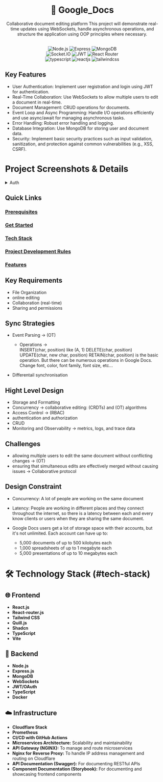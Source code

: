 <div align="center">
  <div>
    <h1>📄 Google_Docs</h1>
    <p>
    Collaborative document editing platform
    This project will demonstrate real-time updates using WebSockets, handle asynchronous operations,
    and structure the application using OOP principles where necessary.
    </p>
    <br>
    <img src="https://img.shields.io/badge/-Node.js-black?style=for-the-badge&logoColor=white&logo=node.js&color=339933" alt="Node.js" />
    <img src="https://img.shields.io/badge/-Express-black?style=for-the-badge&logoColor=white&logo=express&color=000000" alt="Express" />
    <img src="https://img.shields.io/badge/-MongoDB-black?style=for-the-badge&logoColor=white&logo=mongodb&color=47A248" alt="MongoDB" /> 
    <br/>
    <img src="https://img.shields.io/badge/-Socket.IO-black?style=for-the-badge&logoColor=white&logo=socket.io&color=010101" alt="Socket.IO" />
    <img src="https://img.shields.io/badge/-JWT-black?style=for-the-badge&logoColor=white&logo=json-web-tokens&color=000000" alt="JWT" />
    <img src="https://img.shields.io/badge/-React_Router-black?style=for-the-badge&logoColor=white&logo=react-router&color=CA4245" alt="React Router" />
    <br/>
    <img src="https://img.shields.io/badge/-TypeScript-black?style=for-the-badge&logoColor=white&logo=typescript&color=3178C6" alt="typescript" />
    <img src="https://shields.io/badge/react-black?logo=react&style=for-the-badge" alt="reactjs" />
    <img src="https://img.shields.io/badge/-Tailwind_CSS-black?style=for-the-badge&logoColor=white&logo=tailwindcss&color=06B6D4" alt="tailwindcss" />
  </div>
</div>

## Key Features
* User Authentication: Implement user registration and login using JWT for authentication.
* Real-Time Collaboration: Use WebSockets to allow multiple users to edit a document in real-time.
* Document Management: CRUD operations for documents.
* Event Loop and Async Programming: Handle I/O operations efficiently and use async/await for managing asynchronous tasks.
* Error Handling: Robust error handling and logging.
* Database Integration: Use MongoDB for storing user and document data.
* Security: Implement basic security practices such as input validation, sanitization, and protection against common vulnerabilities (e.g., XSS, CSRF).


# Project Screenshots & Details  
<details>
  <summary>Auth</summary>
  <br>
  <p>Description of the Auth screen.</p>
</details>


## Quick Links 
###  [Prerequisites](#prerequisites)
###  [Get Started](#get-started)
###  [Tech Stack](#tech-stack)
###  [Project Development Rules](#project-development-rules)
###  [Features](#features)

## Key Requirements
* File Organization
* online editing 
* Collaboration (real-time)
* Sharing and permissions

## Sync Strategies 
* Event Parsing -> (OT)
  - Operations ->   
    INSERT(char, position) like (A, 1)
    DELETE(char, position)
    UPDATE(char,  new char, position)
    RETAIN(char, position)
    is the basic operation. But there can be numerous operations in Google Docs. Change font, color, font family, font size, etc...

* Differentail synchronisation

## Hight Level Design 
* Storage and Formatting
* Concurrency -> collaborative editing: (CRDTs) and (OT) algorithms
* Access Control -> (RBAC)
* authentication and authorization
* CRUD 
* Monitoring and Observability -> metrics, logs, and trace data 

## Challenges 
* allowing multiple users to edit the same document without conflicting changes -> (OT)
* ensuring that simultaneous edits are effectively merged without causing issues -> Collaborative protocol


## Design Constraint
* Concurrency: A lot of people are working on the same document
* Latency: People are working in different places and they connect throughout the internet, so there is a latency between each and every know clients or users when they are sharing the same document.

* Google Docs users get a lot of storage space with their accounts, but it's not unlimited. Each account can have up to:
    - 5,000 documents of up to 500 kilobytes each
    - 1,000 spreadsheets of up to 1 megabyte each
    - 5,000 presentations of up to 10 megabytes each


# 🛠️ Technology Stack (#tech-stack)

## 🌐 Frontend
- **React.js**
- **React-router.js**
- **Tailwind CSS**
- **Quill.js**
- **Shadcn**
- **TypeScript**
- **Vite**

## 🔧 Backend
- **Node.js**
- **Express.js**
- **MongoDB**
- **WebSockets**
- **JWT/OAuth**
- **TypeScript**
- **Docker**

## ☁️ Infrastructure
- **Cloudflare Stack**
- **Prometheus**
- **CI/CD with GitHub Actions**
- **Microservices Architecture:** Scalability and maintainability
- **API Gateway (NGINX):** To manage and route microservices
- **Nginx for Reverse Proxy:** To handle IP address management and routing on Cloudflare
- **API Documentation (Swagger):** For documenting RESTful APIs
- **Component Documentation (Storybook):** For documenting and showcasing frontend components
